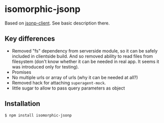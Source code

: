 # isomorphic-jsonp

Based on [jsonp-client](https://github.com/bermi/jsonp-client).
See basic description there.

## Key differences
* Removed "fs" dependency from serverside module, so it can be safely included in clientside build. And so removed ability to read files from filesystem (don't know whether it can be needed in real app. It seems it was introduced only for testing).
* Promises
* No multiple urls or array of urls (why it can be needed at all?)
* Removed hack for attaching `superagent-mock`.
* little sugar to allow to pass query parameters as object

## Installation

    $ npm install isomorphic-jsonp